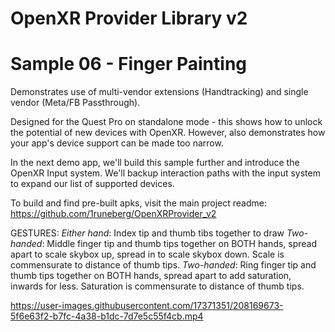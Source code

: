 # OpenXR Provider Library v2
# Sample 06 - Finger Painting

Demonstrates use of multi-vendor extensions (Handtracking) and single vendor (Meta/FB Passthrough).

Designed for the Quest Pro on standalone mode - this shows how to unlock the potential of new devices with OpenXR. 
However, also demonstrates how your app's device support can be made too narrow.

In the next demo app, we'll build this sample further and introduce the OpenXR Input system. We'll backup interaction
paths with the input system to expand our list of supported devices.

To build and find pre-built apks, visit the main project readme: https://github.com/1runeberg/OpenXRProvider_v2

GESTURES:
*Either hand*: Index tip and thumb tibs together to draw
*Two-handed*: Middle finger tip and thumb tips together on BOTH hands, spread apart to scale skybox up, spread in to scale skybox down. Scale is commensurate to distance of thumb tips.
*Two-handed*: Ring finger tip and thumb tips together on BOTH hands, spread apart to add saturation, inwards for less. Saturation is commensurate to distance of thumb tips.

https://user-images.githubusercontent.com/17371351/208169673-5f6e63f2-b7fc-4a38-b1dc-7d7e5c55f4cb.mp4

